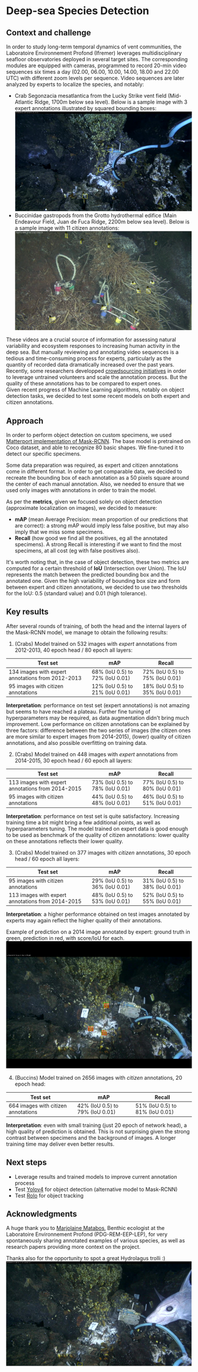 # Deep-sea Species Detection

## Context and challenge
In order to study long-term temporal dynamics of vent communities, the Laboratoire Environnement Profond (Ifremer) leverages multidisciplinary seafloor observatories deployed in several target sites. The corresponding modules are equipped with cameras, programmed to record 20-min video sequences six times a day (02.00, 06.00, 10.00, 14.00, 18.00 and 22.00 UTC) with different zoom levels per sequence. Video sequences are later analyzed by experts to localize the species, and notably:
* Crab Segonzacia mesatlantica from the Lucky Strike vent field (Mid-Atlantic Ridge, 1700m below sea level). Below is a sample image with 3 expert annotations illustrated by squared bounding boxes:
![alt text](https://github.com/d-roland/speciesDetection/raw/main/images/sample_expert_annotations.png)
* Buccinidae gastropods from the Grotto hydrothermal edifice (Main Endeavour Field, Juan de Fuca Ridge, 2200m below sea level). Below is a sample image with 11 citizen annotations:
![alt text](https://github.com/d-roland/speciesDetection/raw/main/images/sample_citizen_annotations.png)

These videos are a crucial source of information for assessing natural variability and ecosystem responses to increasing human activity in the deep sea. But manually reviewing and annotating video sequences is a tedious and time-consuming process for experts, particularly as the quantity of recorded data dramatically increased over the past years.\
Recently, some researchers developped [crowdsourcing initiatives](https://www.deepseaspy.com/) in order to leverage untrained volunteers and scale the annotation process. But the quality of these annotations has to be compared to expert ones.\
Given recent progress of Machine Learning algorithms, notably on object detection tasks, we decided to test some recent models on both expert and citizen annotations. 


## Approach
In order to perform object detection on custom specimens, we used [Matterport implementation of Mask-RCNN](https://github.com/matterport/Mask_RCNN). The base model is pretrained on Coco dataset, and able to recognize 80 basic shapes. We fine-tuned it to detect our specific specimens.

Some data preparation was required, as expert and citizen annotations come in different format. In order to get comparable data, we decided to recreate the bounding box of each annotation as a 50 pixels square around the center of each manual annotation. Also, we needed to ensure that we used only images with annotations in order to train the model.

As per the **metrics**, given we focused solely on object detection (approximate localization on images), we decided to measure:
* **mAP** (mean Average Precision: mean proportion of our predictions that are correct): a strong mAP would imply less false positive, but may also imply that we miss some specimens.
* **Recall** (how good we find all the positives, eg all the annotated specimens). A strong Recall is interesting if we want to find the most specimens, at all cost (eg with false positives also).

It's worth noting that, in the case of object detection, these two metrics are computed for a certain threshold of **IoU** (Intersection over Union). The IoU represents the match between the predicted bounding box and the annotated one. Given the high variability of bounding box size and form between expert and citizen annotations, we decided to use two thresholds for the IoU: 0.5 (standard value) and 0.01 (high tolerance).


## Key results
After several rounds of training, of both the head and the internal layers of the Mask-RCNN model, we manage to obtain the following results:

1. (Crabs) Model trained on 532 images with *expert* annotations from 2012-2013, 40 epoch head / 80 epoch all layers:

Test set | mAP | Recall
--- | --- | ---
134 images with expert annotations from 2012-2013 | 68% (IoU 0.5) to 72% (IoU 0.01) | 72% (IoU 0.5) to 75% (IoU 0.01)
95 images with citizen annotations | 12% (IoU 0.5) to 21% (IoU 0.01) | 18% (IoU 0.5) to 35% (IoU 0.01)

**Interpretation**: performance on test set (expert annotations) is not amazing but seems to have reached a plateau. Further fine tuning of hyperparameters may be required, as data augmentation didn't bring much improvement. Low performance on citizen annotations can be explained by three factors: difference between the two series of images (the citizen ones are more similar to expert images from 2014-2015), (lower) quality of citizen annotations, and also possible overfitting on training data.


2. (Crabs) Model trained on 448 images with *expert* annotations from 2014-2015, 30 epoch head / 60 epoch all layers:

Test set | mAP | Recall
--- | --- | ---
113 images with expert annotations from 2014-2015 | 73% (IoU 0.5) to 78% (IoU 0.01) | 77% (IoU 0.5) to 80% (IoU 0.01)
95 images with citizen annotations | 44% (IoU 0.5) to 48% (IoU 0.01) | 46% (IoU 0.5) to 51% (IoU 0.01)

**Interpretation**: performance on test set is quite satisfactory. Increasing training time a bit might bring a few additional points, as well as hyperparameters tuning. The model trained on expert data is good enough to be used as benchmark of the quality of citizen annotations: lower quality on these annotations reflects their lower quality.


3. (Crabs) Model trained on 377 images with *citizen* annotations, 30 epoch head / 60 epoch all layers:

Test set | mAP | Recall
--- | --- | ---
95 images with citizen annotations | 29% (IoU 0.5) to 36% (IoU 0.01) | 31% (IoU 0.5) to 38% (IoU 0.01)
113 images with expert annotations from 2014-2015 | 48% (IoU 0.5) to 53% (IoU 0.01) | 52% (IoU 0.5) to 55% (IoU 0.01)

**Interpretation**: a higher performance obtained on test images annotated by experts may again reflect the higher quality of their annotations.

Example of prediction on a 2014 image annotated by expert: ground truth in green, prediction in red, with score/IoU for each.
![alt text](https://github.com/d-roland/speciesDetection/raw/main/images/prediction_expert_2014.png)

4. (Buccins) Model trained on 2656 images with *citizen* annotations, 20 epoch head:

Test set | mAP | Recall
--- | --- | ---
664 images with citizen annotations | 42% (IoU 0.5) to 79% (IoU 0.01) | 51% (IoU 0.5) to 81% (IoU 0.01)

**Interpretation**: even with small training (just 20 epoch of network head), a high quality of prediction is obtained. This is not surprising given the strong contrast between specimens and the background of images. A longer training time may deliver even better results.


## Next steps
* Leverage results and trained models to improve current annotation process
* Test [Yolov4](https://github.com/AlexeyAB/darknet#how-to-train-to-detect-your-custom-objects) for object detection (alternative model to Mask-RCNN)
* Test [Rolo](https://github.com/Guanghan/ROLO) for object tracking


## Acknowledgments
A huge thank you to [Marjolaine Matabos](https://annuaire.ifremer.fr/cv/20350/en/), Benthic ecologist at the Laboratoire Environnement Profond (PDG-REM-EEP-LEP), for very spontaneously sharing annotated examples of various species, as well as research papers providing more context on the project.

Thanks also for the opportunity to spot a great Hydrolagus trolli :)
![alt text](https://github.com/d-roland/speciesDetection/raw/main/images/hydrolagus_trolli.png)

